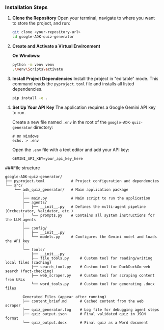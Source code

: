 ### Installation Steps

1.  **Clone the Repository**
    Open your terminal, navigate to where you want to store the project, and run:
    ```bash
    git clone <your-repository-url>
    cd google-ADK-quiz-generator
    ```

2.  **Create and Activate a Virtual Environment**

    **On Windows:**
    ```bash
    python -m venv venv
    .\venv\Scripts\activate
    ```

3.  **Install Project Dependencies**
    Install the project in "editable" mode. This command reads the `pyproject.toml` file and installs all listed dependencies.
    ```bash
    pip install -e .
    ```

4.  **Set Up Your API Key**
    The application requires a Google Gemini API key to run.
    
    Create a new file named `.env` in the root of the `google-ADK-quiz-generator` directory:

    ```
    # On Windows
    echo. > .env
    ```

    Open the `.env` file with a text editor and add your API key:
    ```
    GEMINI_API_KEY=your_api_key_here
    ```









###File structure

    google-ADK-quiz-generator/
    ├── pyproject.toml            # Project configuration and dependencies
    └── src/
        └── adk_quiz_generator/   # Main application package
            │
            ├── main.py           # Main script to run the application
            ├── agents/
            │   ├── __init__.py   # Defines the multi-agent pipeline (Orchestrator, Validator, etc.)
            │   └── prompts.py    # Contains all system instructions for the LLM agents
            │
            ├── config/
            │   ├── __init__.py
            │   └── models.py     # Configures the Gemini model and loads the API key
            │
            └── tools/
                ├── __init__.py
                ├── file_tools.py     # Custom tool for reading/writing local files (caching)
                ├── search_tool.py    # Custom tool for DuckDuckGo web search (fact-checking)
                ├── web_scraper.py    # Custom tool for scraping content from URLs
                └── word_tools.py     # Custom tool for generating .docx files
        
            Generated Files (appear after running) 
            ├── content_brief.md      # Cached content from the web scraper
            ├── quiz_generator.log    # Log file for debugging agent steps
            ├── quiz_output.json      # Final validated quiz in JSON format
            └── quiz_output.docx      # Final quiz as a Word document
